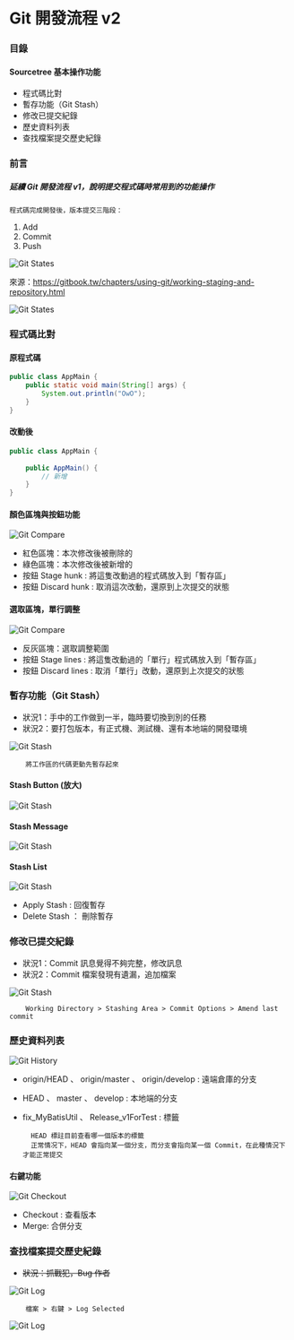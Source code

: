 # Git 開發流程 v2

<!--![Alt text1](assets/image/SourceTree.png)-->
### 目錄
#### Sourcetree 基本操作功能
+ 程式碼比對
+ 暫存功能（Git Stash）
+ 修改已提交紀錄
+ 歷史資料列表
+ 查找檔案提交歷史紀錄

### 前言

##### 延續 **Git 開發流程 v1，說明提交程式碼時常用到的功能操作** 
    程式碼完成開發後，版本提交三階段：
1. Add
2. Commit
3. Push

![Git States](assets/image/git-all-states.png)

來源：<https://gitbook.tw/chapters/using-git/working-staging-and-repository.html>

![Git States](assets/image/Sourcetree_Area.png)
    
### 程式碼比對

#### 原程式碼
``` java
public class AppMain {
    public static void main(String[] args) {
        System.out.println("OwO");
    }
}
```
#### 改動後
``` java
public class AppMain {
    
    public AppMain() {
        // 新增
    }
}
```
#### 顏色區塊與按鈕功能
![Git Compare](assets/image/Sourcetree_compare_Color.png)
+ 紅色區塊：本次修改後被刪除的
+ 綠色區塊：本次修改後被新增的
+ 按鈕 Stage hunk : 將這隻改動過的程式碼放入到「暫存區」
+ 按鈕 Discard hunk : 取消這次改動，還原到上次提交的狀態

#### 選取區塊，單行調整
![Git Compare](assets/image/Sourcetree_compare_Line.png)
+ 反灰區塊：選取調整範圍
+ 按鈕 Stage lines : 將這隻改動過的「單行」程式碼放入到「暫存區」
+ 按鈕 Discard lines : 取消「單行」改動，還原到上次提交的狀態

### 暫存功能（Git Stash）

+ 狀況1：手中的工作做到一半，臨時要切換到別的任務
+ 狀況2：要打包版本，有正式機、測試機、還有本地端的開發環境

![Git Stash](assets/image/Sourcetree_StashBtn.png)

        將工作區的代碼更動先暫存起來

#### Stash Button (放大)
![Git Stash](assets/image/Sourcetree_StashBtnBig.png)
#### Stash Message
![Git Stash](assets/image/Sourcetree_stashMsg.png)
#### Stash List
![Git Stash](assets/image/Sourcetree_restoreStash.png)
+ Apply Stash : 回復暫存
+ Delete Stash ： 刪除暫存

### 修改已提交紀錄

+ 狀況1：Commit 訊息覺得不夠完整，修改訊息
+ 狀況2：Commit 檔案發現有遺漏，追加檔案

![Git Stash](assets/image/Sourcetree_Amend_last_commit.png)

        Working Directory > Stashing Area > Commit Options > Amend last commit 
        
### 歷史資料列表

![Git History](assets/image/History_List.png)
+ origin/HEAD 、 origin/master 、 origin/develop : 遠端倉庫的分支
+ HEAD 、 master 、 develop : 本地端的分支
+ fix_MyBatisUtil 、 Release_v1ForTest : 標籤

        HEAD 標註目前查看哪一個版本的標籤
        正常情况下，HEAD 會指向某一個分支，而分支會指向某一個 Commit，在此種情況下才能正常提交
        
#### 右鍵功能
![Git Checkout](assets/image/Git_Checkout.png)

+ Checkout : 查看版本
+ Merge: 合併分支

### 查找檔案提交歷史紀錄

+ ~~狀況：抓戰犯，Bug 作者~~

![Git Log](assets/image/Sourcetree_LogSelect.png)

        檔案 > 右鍵 > Log Selected
        
![Git Log](assets/image/Sourcetree_LogHistory.png)























